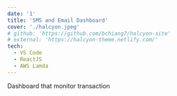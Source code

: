 ```yaml
---
date: '1'
title: 'SMS and Email Dashboard'
cover: './halcyon.jpeg'
# github: 'https://github.com/bchiang7/halcyon-site'
# external: 'https://halcyon-theme.netlify.com/'
tech:
  - VS Code
  - ReactJS
  - AWS Lamda
---
```


Dashboard that monitor transaction
